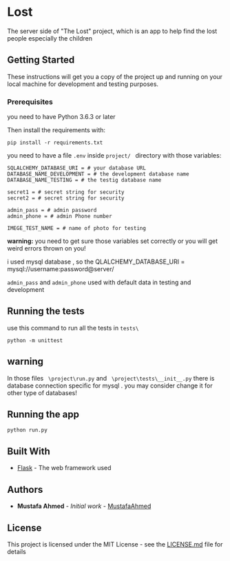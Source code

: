 # Lost

The server side of "The Lost" project, which is an app to help find the lost people especially the children

## Getting Started

These instructions will get you a copy of the project up and running on your local machine for development and testing purposes.

### Prerequisites

you need to have Python 3.6.3 or later

Then install the requirements with:

```
pip install -r requirements.txt
```

you need to have a file ``` .env ``` inside ```project/ ``` directory with those variables:


```
SQLALCHEMY_DATABASE_URI = # your database URL
DATABASE_NAME_DEVELOPMENT = # the development database name
DATABASE_NAME_TESTING = # the testig database name

secret1 = # secret string for security
secret2 = # secret string for security

admin_pass = # admin password
admin_phone = # admin Phone number

IMEGE_TEST_NAME = # name of photo for testing
```

**warning:** you need to get sure those variables set correctly or you will get weird errors thrown on you!

i used mysql database , so the QLALCHEMY_DATABASE_URI = mysql://username:password@server/

``` admin_pass ``` and ``` admin_phone ``` used with default data in testing and development

## Running the tests
use this command to run all the tests in ```tests\```

```
python -m unittest
```

## warning

In those files ``` \project\run.py``` and ``` \project\tests\__init__.py``` there is database connection specific for mysql . you may consider change it for other type of databases!

## Running the app

```
python run.py
```

## Built With

* [Flask](https://flask.palletsprojects.com/en/1.1.x/) - The web framework used

## Authors

* **Mustafa Ahmed** - *Initial work* - [MustafaAhmed](https://github.com/MustafaAhmed20)

## License

This project is licensed under the MIT License - see the [LICENSE.md](LICENSE.md) file for details